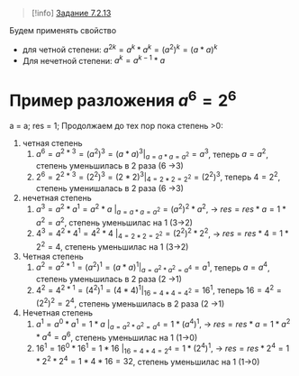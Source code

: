 >[!info] 
>[Задание 7.2.13](https://stepik.org/lesson/64123/step/14?auth=login&unit=41087)

Будем применять свойство
- для четной степени: $a^{2k} = a^k * a^k= (a^2)^k = (a*a)^k$
- Для нечетной степени: $a^k = a^{k-1} * a$

# Пример разложения $a^6 = 2^6$
a = a; 
res = 1;
Продолжаем до тех пор пока степень >0:
1. четная степень 
	1. $a^6 = a^{2*3}= (a^2)^3=(a*a)^3|_{a=a*a=a^2}=a^3$, теперь $a = a^2$, степень уменьшилась в 2 раза (6 ->3)
	2.  $2^6 = 2^{2*3}= (2^2)^3=(2*2)^3 |_{4=2*2=2^2}=(2^2)^3$, теперь $4 = 2^2$, степень уменишалась в 2 раза (6 ->3)
2. нечетная степень
	1. $a^3 = a^2 * a^1 = a^2 *a \ |_{a=a*a=a^2}=(a^2)^2 * a^2$, -> $res = res * a = 1 * a^2= a^2$, степень уменьшилас на 1 (3->2)
	2. $4^3 = 4^2 * 4^1 = 4^2 *4 \ |_{4=2*2=2^2} =(2^2)^2 * 2^2$, -> $res = res * 4 = 1 * 2^2 = 4$, степень уменьшилас на 1 (3->2)
3. Четная степень
	1. $a^2 = a^{2*1}= (a^2)^1=(a*a)^1|_{a=a^2*a^2=a^4}=a^1$, теперь $a = a^4$,  степень уменьшилась в 2 раза (2 ->1)
	2.  $4^2 = 4^{2*1}= (4^2)^1=(4*4)^1 |_{16=4*4=4^2}=16^1$, теперь $16 = 4^2= (2^2)^2=2^4$,  степень уменьшилась в 2 раза (2 ->1)
4. Нечетная степень
	1. $a^1 = a^0 * a^1 = 1 *a \ |_{a=a^2*a^2=a^4}=1* (a^4)^1$, -> $res = res * a = 1 * a^2 * a^4= a^6$, степень уменьшилас на 1 (1->0)
	2. $16^1 = 16^0 * 16^1 = 1 *16 \ |_{16=4*4=2^4} =1 *(2^4)^1$, -> $res = res * 2^4 = 1 * 2^2 *2^4= 1*4*16=32$, степень уменьшилас на 1 (1->0)
	